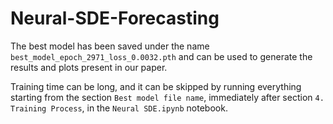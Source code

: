 # Neural-SDE-Forecasting
The best model has been saved under the name `best_model_epoch_2971_loss_0.0032.pth` and can be used to generate the results and plots present in our paper.

Training time can be long, and it can be skipped by running everything starting from the section `Best model file name`, immediately after section `4. Training Process`, in the `Neural SDE.ipynb` notebook.
